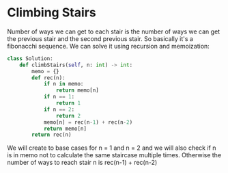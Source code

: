 # Climbing Stairs
Number of ways we can get to each stair is the number of ways we can get the previous stair and the second previous stair. So basically it's a fibonacchi sequence. We can solve it using recursion and memoization:
```python
class Solution:
    def climbStairs(self, n: int) -> int:
        memo = {}
        def rec(n):
            if n in memo:
                return memo[n]
            if n == 1:
                return 1
            if n == 2:
                return 2
            memo[n] = rec(n-1) + rec(n-2)
            return memo[n]
        return rec(n)
```
We will create to base cases for n = 1 and n = 2 and we will also check if n is in memo not to calculate the same staircase multiple times. Otherwise the number of ways to reach stair n is rec(n-1) + rec(n-2)
